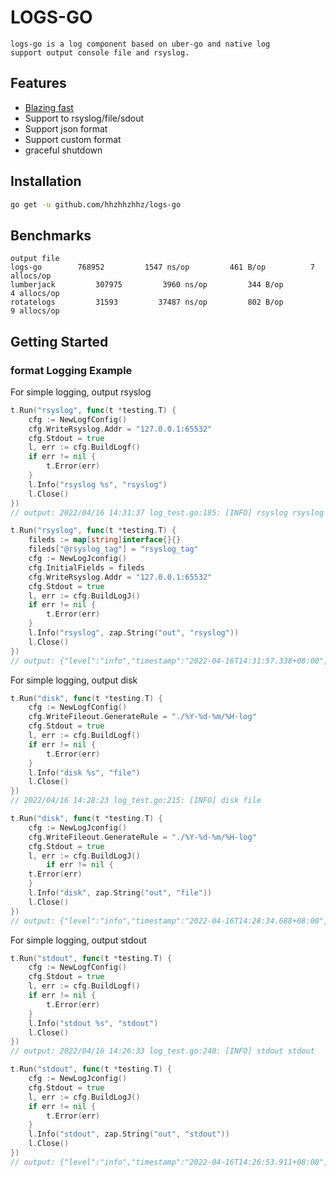 # LOGS-GO
    logs-go is a log component based on uber-go and native log 
    support output console file and rsyslog.

## Features

* [Blazing fast](#benchmarks)
* Support to rsyslog/file/sdout 
* Support json format
* Support custom format
* graceful shutdown

## Installation

```bash
go get -u github.com/hhzhhzhhz/logs-go
```

## Benchmarks
```text
output file
logs-go    	   768952	      1547 ns/op	     461 B/op	       7 allocs/op
lumberjack    	   307975	      3960 ns/op	     344 B/op	       4 allocs/op
rotatelogs    	   31593	     37487 ns/op	     802 B/op	       9 allocs/op
```
## Getting Started

### format Logging Example

For simple logging, output rsyslog

```go
t.Run("rsyslog", func(t *testing.T) {
    cfg := NewLogfConfig()
    cfg.WriteRsyslog.Addr = "127.0.0.1:65532"
    cfg.Stdout = true
    l, err := cfg.BuildLogf()
    if err != nil {
        t.Error(err)
    }
    l.Info("rsyslog %s", "rsyslog")
    l.Close()
})
// output: 2022/04/16 14:31:37 log_test.go:185: [INFO] rsyslog rsyslog

t.Run("rsyslog", func(t *testing.T) {
    fileds := map[string]interface{}{}
    fileds["@rsyslog_tag"] = "rsyslog_tag"
    cfg := NewLogJconfig()
    cfg.InitialFields = fileds
    cfg.WriteRsyslog.Addr = "127.0.0.1:65532"
    cfg.Stdout = true
    l, err := cfg.BuildLogJ()
    if err != nil {
        t.Error(err)
    }
    l.Info("rsyslog", zap.String("out", "rsyslog"))
    l.Close()
})
// output: {"level":"info","timestamp":"2022-04-16T14:31:57.338+08:00","caller":"logs-go/log.go:49","tag":"rsyslog","@rsyslog_tag":"rsyslog_tag","out":"rsyslog"}
```

For simple logging, output disk
```go
t.Run("disk", func(t *testing.T) {
    cfg := NewLogfConfig()
    cfg.WriteFileout.GenerateRule = "./%Y-%d-%m/%H-log"
    cfg.Stdout = true
    l, err := cfg.BuildLogf()
    if err != nil {
        t.Error(err)
    }
    l.Info("disk %s", "file")
    l.Close()
})
// 2022/04/16 14:28:23 log_test.go:215: [INFO] disk file

t.Run("disk", func(t *testing.T) {
    cfg := NewLogJconfig()
    cfg.WriteFileout.GenerateRule = "./%Y-%d-%m/%H-log"
    cfg.Stdout = true
    l, err := cfg.BuildLogJ()
        if err != nil {
    t.Error(err)
    }
    l.Info("disk", zap.String("out", "file"))
    l.Close()
})
// output: {"level":"info","timestamp":"2022-04-16T14:28:34.688+08:00","caller":"logs-go/log.go:49","tag":"disk","out":"file"}
```

For simple logging, output stdout
```go
t.Run("stdout", func(t *testing.T) {
    cfg := NewLogfConfig()
    cfg.Stdout = true
    l, err := cfg.BuildLogf()
    if err != nil {
        t.Error(err)
    }
    l.Info("stdout %s", "stdout")
    l.Close()
})
// output: 2022/04/16 14:26:33 log_test.go:240: [INFO] stdout stdout

t.Run("stdout", func(t *testing.T) {
    cfg := NewLogJconfig()
    cfg.Stdout = true
    l, err := cfg.BuildLogJ()
    if err != nil {
        t.Error(err)
    }
    l.Info("stdout", zap.String("out", "stdout"))
	l.Close()
})
// output: {"level":"info","timestamp":"2022-04-16T14:26:53.911+08:00","caller":"logs-go/log.go:49","tag":"stdout","out":"stdout"}
```